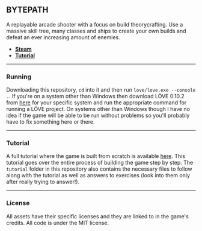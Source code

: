 ## BYTEPATH

A replayable arcade shooter with a focus on build theorycrafting. Use a massive skill tree, many classes and ships to create your own builds and defeat an ever increasing amount of enemies. 

* **[Steam](https://store.steampowered.com/app/760330/BYTEPATH/)**
* **[Tutorial](https://github.com/a327ex/blog/issues/30)**

---

### Running

Downloading this repository, `cd` into it and then run `love/love.exe --console .`. If you're on a system other than Windows then download LÖVE 0.10.2 from [here](https://bitbucket.org/rude/love/downloads/) for your specific system and run the appropriate command for running a LÖVE project. On systems other than Windows though I have no idea if the game will be able to be run without problems so you'll probably have to fix something here or there.

---

### Tutorial

A full tutorial where the game is built from scratch is available [here](https://github.com/a327ex/blog/issues/30). This tutorial goes over the entire process of building the game step by step. The `tutorial` folder in this repository also contains the necessary files to follow along with the tutorial as well as answers to exercises (look into them only after really trying to answer!).

---

### License

All assets have their specific licenses and they are linked to in the game's credits. All code is under the MIT license.
